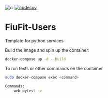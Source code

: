 ![ci](https://github.com/Fiufit-Grupo-10/python-template/actions/workflows/ci.yml/badge.svg)
[![codecov](https://codecov.io/gh/Fiufit-Grupo-10/python-template/branch/main/graph/badge.svg?token=0QRZ6NO0R1)](https://codecov.io/gh/Fiufit-Grupo-10/python-template)

# FiuFit-Users
Template for python services

Build the image and spin up the container:

```bash
docker-compose up -d --build
```

To run tests or other commands on the container

```bash
sudo docker-compose exec <command>
```

```bash
Commands:
	web pytest -v
```
